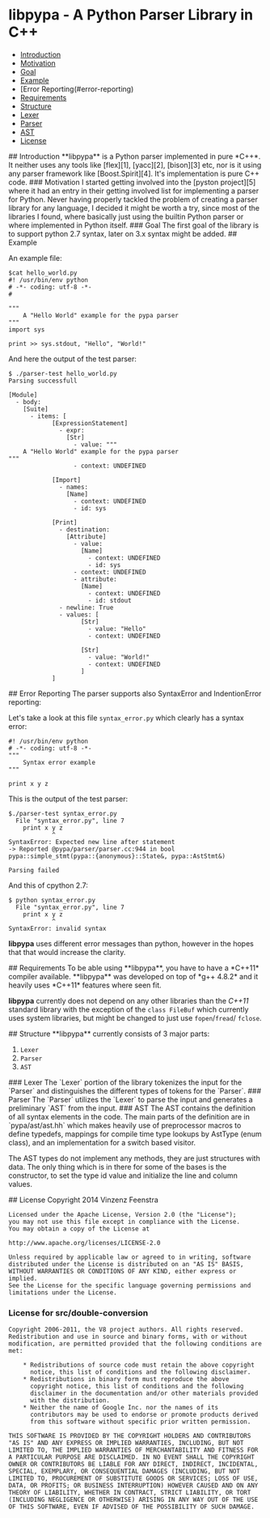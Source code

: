 # libpypa - A Python Parser Library in C++

- [Introduction](#introduction)
 - [Motivation](#introduction-motivation)
 - [Goal](#introduction-goal)
- [Example](#example)
- [Error Reporting(#error-reporting)
- [Requirements](#requirements)
- [Structure](#structure)
 - [Lexer](#structure-lexer)
 - [Parser](#structure-parser)
 - [AST](#structure-ast)
- [License](#license)

<a name="introduction">
## Introduction
**libpypa** is a Python parser implemented in pure *C++*. It neither uses any
tools like [flex][1], [yacc][2], [bison][3] etc, nor is it using any parser
framework like [Boost.Spirit][4]. It's implementation is pure C++ code.

<a name="introduction-motivation">
### Motivation
I started getting involved into the [pyston project][5] where it had an entry
in their getting involved list for implementing a parser for Python. Never
having properly tackled the problem of creating a parser library for any
language, I decided it might be worth a try, since most of the libraries I
found, where basically just using the builtin Python parser or where
implemented in Python itself.

<a name="introduction-goal">
### Goal
The first goal of the library is to support python 2.7 syntax, later on 3.x
syntax might be added.

<a name="example">
## Example

An example file:

    $cat hello_world.py
    #! /usr/bin/env python
    # -*- coding: utf-8 -*-
    #

    """
        A "Hello World" example for the pypa parser
    """
    import sys

    print >> sys.stdout, "Hello", "World!"


And here the output of the test parser:

    $ ./parser-test hello_world.py
    Parsing successfull

    [Module]
      - body:
        [Suite]
          - items: [
                [ExpressionStatement]
                  - expr:
                    [Str]
                      - value: """
        A "Hello World" example for the pypa parser
    """
                      - context: UNDEFINED

                [Import]
                  - names:
                    [Name]
                      - context: UNDEFINED
                      - id: sys

                [Print]
                  - destination:
                    [Attribute]
                      - value:
                        [Name]
                          - context: UNDEFINED
                          - id: sys
                      - context: UNDEFINED
                      - attribute:
                        [Name]
                          - context: UNDEFINED
                          - id: stdout
                  - newline: True
                  - values: [
                        [Str]
                          - value: "Hello"
                          - context: UNDEFINED

                        [Str]
                          - value: "World!"
                          - context: UNDEFINED
                        ]
                ]

<a name="error-reporting">
## Error Reporting
The parser supports also SyntaxError and IndentionError reporting:

Let's take a look at this file `syntax_error.py` which clearly has a
syntax error:

    #! /usr/bin/env python
    # -*- coding: utf-8 -*-
    """
        Syntax error example
    """

    print x y z

This is the output of the test parser:

    $./parser-test syntax_error.py
      File "syntax_error.py", line 7
        print x y z
                ^
    SyntaxError: Expected new line after statement
    -> Reported @pypa/parser/parser.cc:944 in bool pypa::simple_stmt(pypa::{anonymous}::State&, pypa::AstStmt&)

    Parsing failed

And this of cpython 2.7:

    $ python syntax_error.py
      File "syntax_error.py", line 7
        print x y z
                ^
    SyntaxError: invalid syntax

**libpypa** uses different error messages than python, however in the hopes that
that would increase the clarity.

<a name="requirements">
## Requirements
To be able using **libpypa**, you have to have a *C++11* compiler available.
**libpypa** was developed on top of *g++ 4.8.2* and it heavily uses *C++11*
features where seen fit.

**libpypa** currently does not depend on any other libraries than the *C++11*
standard library with the exception of the `class FileBuf` which currently
uses system libraries, but might be changed to just use `fopen`/`fread`/
`fclose`.

<a name="structure">
## Structure
**libpypa** currently consists of 3 major parts:

 1. `Lexer`
 2. `Parser`
 3. `AST`

<a name="structure-lexer">
### Lexer
The `Lexer` portion of the library tokenizes the input for the `Parser` and
distinguishes the different types of tokens for the `Parser`.

<a name="structure-parser">
### Parser
The `Parser` utilizes the `Lexer` to parse the input and generates a
preliminary `AST` from the input.

<a name="structure-ast">
### AST
The AST contains the definition of all syntax elements in the code. The main
parts of the definition are in `pypa/ast/ast.hh` which makes heavily use of
preprocessor macros to define typedefs, mappings for compile time type lookups
by AstType (enum class), and an implementation for a switch based visitor.

The AST types do not implement any methods, they are just structures with data.
The only thing which is in there for some of the bases is the constructor, to
set the type id value and initialize the line and column values.

<a name="license">
## License
    Copyright 2014 Vinzenz Feenstra

    Licensed under the Apache License, Version 2.0 (the "License");
    you may not use this file except in compliance with the License.
    You may obtain a copy of the License at

    http://www.apache.org/licenses/LICENSE-2.0

    Unless required by applicable law or agreed to in writing, software
    distributed under the License is distributed on an "AS IS" BASIS,
    WITHOUT WARRANTIES OR CONDITIONS OF ANY KIND, either express or implied.
    See the License for the specific language governing permissions and
    limitations under the License.


### License for src/double-conversion
    Copyright 2006-2011, the V8 project authors. All rights reserved.
    Redistribution and use in source and binary forms, with or without
    modification, are permitted provided that the following conditions are
    met:

        * Redistributions of source code must retain the above copyright
          notice, this list of conditions and the following disclaimer.
        * Redistributions in binary form must reproduce the above
          copyright notice, this list of conditions and the following
          disclaimer in the documentation and/or other materials provided
          with the distribution.
        * Neither the name of Google Inc. nor the names of its
          contributors may be used to endorse or promote products derived
          from this software without specific prior written permission.

    THIS SOFTWARE IS PROVIDED BY THE COPYRIGHT HOLDERS AND CONTRIBUTORS
    "AS IS" AND ANY EXPRESS OR IMPLIED WARRANTIES, INCLUDING, BUT NOT
    LIMITED TO, THE IMPLIED WARRANTIES OF MERCHANTABILITY AND FITNESS FOR
    A PARTICULAR PURPOSE ARE DISCLAIMED. IN NO EVENT SHALL THE COPYRIGHT
    OWNER OR CONTRIBUTORS BE LIABLE FOR ANY DIRECT, INDIRECT, INCIDENTAL,
    SPECIAL, EXEMPLARY, OR CONSEQUENTIAL DAMAGES (INCLUDING, BUT NOT
    LIMITED TO, PROCUREMENT OF SUBSTITUTE GOODS OR SERVICES; LOSS OF USE,
    DATA, OR PROFITS; OR BUSINESS INTERRUPTION) HOWEVER CAUSED AND ON ANY
    THEORY OF LIABILITY, WHETHER IN CONTRACT, STRICT LIABILITY, OR TORT
    (INCLUDING NEGLIGENCE OR OTHERWISE) ARISING IN ANY WAY OUT OF THE USE
    OF THIS SOFTWARE, EVEN IF ADVISED OF THE POSSIBILITY OF SUCH DAMAGE.


  [1]: http://flex.sourceforge.net/
  [2]: http://invisible-island.net/byacc/byacc.html
  [3]: http://www.gnu.org/s/bison/
  [4]: http://boost-spirit.com
  [5]: http://github.com/dropbox/pyston

